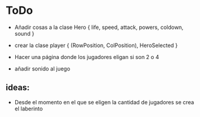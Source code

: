 # ToDo

- Añadir cosas a la clase Hero { life, speed, attack, powers, coldown, sound }

- crear la clase player { (RowPosition, ColPosition), HeroSelected }
- Hacer una página donde los jugadores eligan si son 2 o 4

- añadir sonido al juego 


## ideas: 
- Desde el momento en el que se eligen la cantidad de jugadores se crea el laberinto